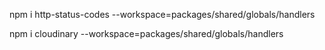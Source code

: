 npm i http-status-codes --workspace=packages/shared/globals/handlers

npm i cloudinary --workspace=packages/shared/globals/handlers